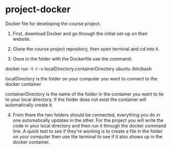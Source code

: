 # project-docker
Docker file for developing the course project.

1. First, download Docker and go through the initial set-up on their website.

2. Clone the course project repository, then open terminal and cd into it.

3. Once in the folder with the Dockerfile use the command:

docker run -t -i -v localDirectory:containerDirectory ubuntu /bin/bash

localDirectory is the folder on your computer you want to connect to the docker container

containerDirectory is the name of the folder in the container you want to tie to your local directory. If the folder does not exist the container will automatically create it.

4. From there the two folders should be connected, everything you do in one automatically updates in the other. For the project you will write the code in your local directory and then run it through the docker command line. A quick test to see if they're working is to create a file in the folder on your computer then use the terminal to see if it also shows up in the docker container.